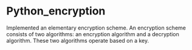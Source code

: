 # Python_encryption
Implemented an elementary encryption scheme. An encryption scheme consists of two algorithms: an encryption algorithm and a decryption algorithm. These two algorithms operate based on a key.
